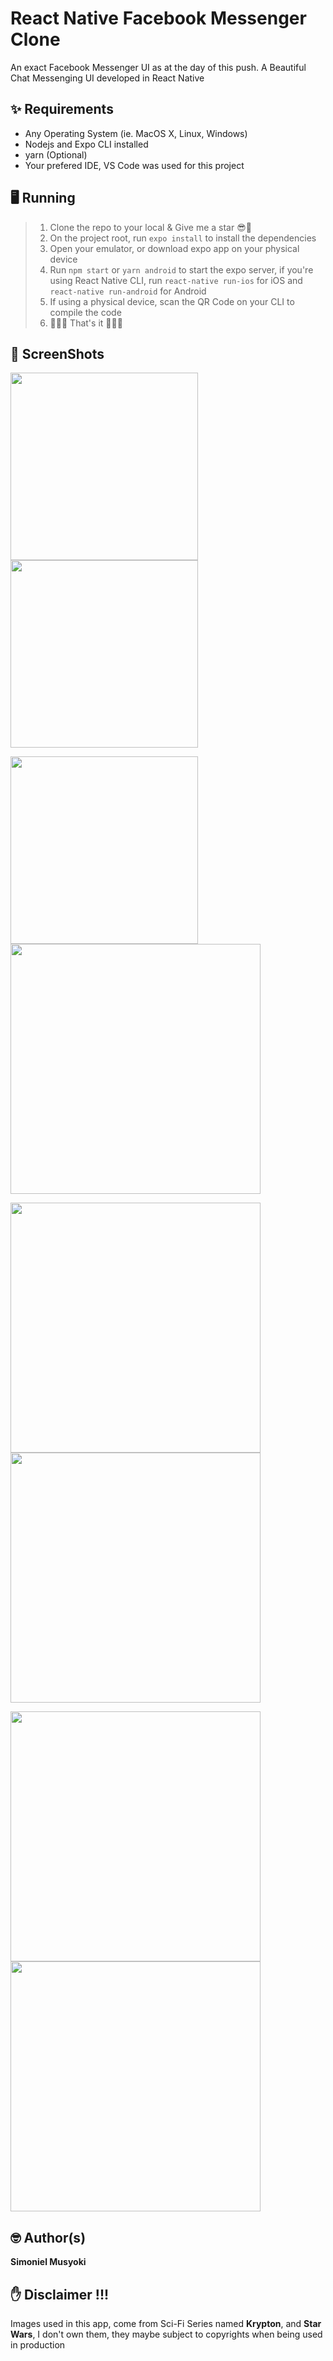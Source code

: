 # React Native Facebook Messenger Clone

An exact Facebook Messenger UI as at the day of this push.
A Beautiful Chat Messenging UI developed in React Native

## ✨ Requirements

- Any Operating System (ie. MacOS X, Linux, Windows)
- Nodejs and Expo CLI installed
- yarn (Optional)
- Your prefered IDE, VS Code was used for this project

## 🖥️ Running

> 1. Clone the repo to your local & Give me a star 😎🌟
> 2. On the project root, run `expo install` to install the dependencies
> 3. Open your emulator, or download expo app on your physical device
> 4. Run `npm start` or `yarn android` to start the expo server, if you're using React Native CLI, run `react-native run-ios` for iOS and `react-native run-android` for Android
> 5. If using a physical device, scan the QR Code on your CLI to compile the code
> 6. 👏👏👏 That's it 👏👏👏

## 📸 ScreenShots

<img src="screenshots/home.png" width="300"/> <img src="screenshots/chats.png" width="300"/> 

<img src="screenshots/chats_with_images.png" width="300"/><img src="screenshots/chats.png" width="400"/> 

<img src="screenshots/chats_with_images.png" width="400"/><img src="screenshots/active_users.png" width="400"/> 

<img src="screenshots/stories.png" width="400"/><img src="screenshots/stories_scrolled.png" width="400"/>

## 🤓 Author(s)

**Simoniel Musyoki**

## ✋ Disclaimer !!!

Images used in this app, come from Sci-Fi Series named **Krypton**, and **Star Wars**, I don't own them, they maybe subject to copyrights when being used in production

